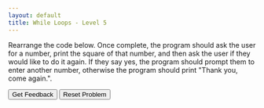 ```yaml
---
layout: default
title: While Loops - Level 5
---
```


Rearrange the code below. Once complete, the program should ask the user for a number, print the square of that number, and then ask the user if they would like to do it again. If they say yes, the program should prompt them to enter another number, otherwise the program should print "Thank you, come again.".

<div id="WhileLoops-Problem5-sortableTrash" class="sortable-code"></div> 
<div id="WhileLoops-Problem5-sortable" class="sortable-code"></div> 
<div style="clear:both;"></div> 
<p> 
    <input id="WhileLoops-Problem5-feedbackLink" value="Get Feedback" type="button" /> 
    <input id="WhileLoops-Problem5-newInstanceLink" value="Reset Problem" type="button" /> 
</p> 
<script type="text/javascript"> 
(function(){
  var initial = "again = True\n" +
    "while again:\n" +
    "	number = int(input(&quot;Enter a number: &quot;))\n" +
    "	print(number * number)\n" +
    "	choice = input(&quot;Would you like to try again? Y/N &quot;)\n" +
    "	if choice != &quot;Y&quot; and choice != &quot;Yes&quot; and choice != &quot;y&quot;:\n" +
    "		again = False\n" +
    "print(&quot;Thank you, come again.&quot;)\n" +
    "    \n" +
    "	";
  var parsonsPuzzle = new ParsonsWidget({
    "sortableId": "WhileLoops-Problem5-sortable",
    "max_wrong_lines": 1,
    "grader": ParsonsWidget._graders.LineBasedGrader,
    "exec_limit": 2500,
    "can_indent": true,
    "x_indent": 50,
    "lang": "en",
    "show_feedback": true,
    "trashId": "WhileLoops-Problem5-sortableTrash"
  });
  parsonsPuzzle.init(initial);
  parsonsPuzzle.shuffleLines();
  $("#WhileLoops-Problem5-newInstanceLink").click(function(event){ 
      event.preventDefault(); 
      parsonsPuzzle.shuffleLines(); 
  }); 
  $("#WhileLoops-Problem5-feedbackLink").click(function(event){ 
      event.preventDefault(); 
      parsonsPuzzle.getFeedback(); 
  }); 
})(); 
</script>

